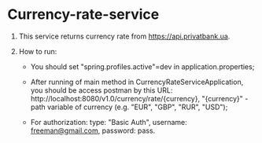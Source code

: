 # Сurrency-rate-service

1. This service returns currency rate from https://api.privatbank.ua.

2. How to run:
    - You should set "spring.profiles.active"=dev in application.properties;
    
    - After running of main method in CurrencyRateServiceApplication, you should be access postman 
      by this URL: http://localhost:8080/v1.0/currency/rate/{currency},
      "{currency}" - path variable of currency (e.g. "EUR", "GBP", "RUR", "USD");
      
    - For authorization: type: "Basic Auth", username: freeman@gmail.com, password: pass.
